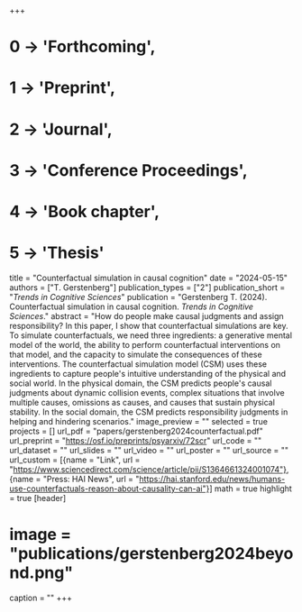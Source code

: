 +++
# 0 -> 'Forthcoming',
# 1 -> 'Preprint',
# 2 -> 'Journal',
# 3 -> 'Conference Proceedings',
# 4 -> 'Book chapter',
# 5 -> 'Thesis'

title = "Counterfactual simulation in causal cognition"
date = "2024-05-15"
authors = ["T. Gerstenberg"]
publication_types = ["2"]
publication_short = "_Trends in Cognitive Sciences_"
publication = "Gerstenberg T. (2024). Counterfactual simulation in causal cognition. _Trends in Cognitive Sciences_."
abstract = "How do people make causal judgments and assign responsibility? In this paper, I show that counterfactual simulations are key. To simulate counterfactuals, we need three ingredients: a generative mental model of the world, the ability to perform counterfactual interventions on that model, and the capacity to simulate the consequences of these interventions. The counterfactual simulation model (CSM) uses these ingredients to capture people's intuitive understanding of the physical and social world. In the physical domain, the CSM predicts people's causal judgments about dynamic collision events, complex situations that involve multiple causes, omissions as causes, and causes that sustain physical stability. In the social domain, the CSM predicts responsibility judgments in helping and hindering scenarios."
image_preview = ""
selected = true
projects = []
url_pdf = "papers/gerstenberg2024counterfactual.pdf"
url_preprint = "https://osf.io/preprints/psyarxiv/72scr"
url_code = ""
url_dataset = ""
url_slides = ""
url_video = ""
url_poster = ""
url_source = ""
url_custom = [{name = "Link", url = "https://www.sciencedirect.com/science/article/pii/S1364661324001074"}, {name = "Press: HAI News", url = "https://hai.stanford.edu/news/humans-use-counterfactuals-reason-about-causality-can-ai"}]
math = true
highlight = true
[header]
# image = "publications/gerstenberg2024beyond.png"
caption = ""
+++